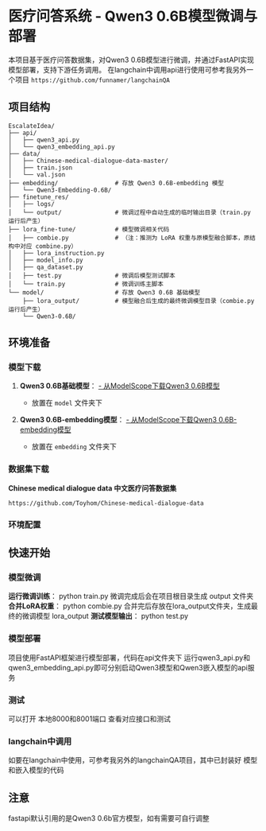 # 医疗问答系统 - Qwen3 0.6B模型微调与部署

本项目基于医疗问答数据集，对Qwen3 0.6B模型进行微调，并通过FastAPI实现模型部署，支持下游任务调用。
在langchain中调用api进行使用可参考我另外一个项目 `https://github.com/funnamer/langchainQA`

## 项目结构
```
EscalateIdea/
├── api/
│   ├── qwen3_api.py
│   └── qwen3_embedding_api.py
├── data/
│   ├── Chinese-medical-dialogue-data-master/
│   ├── train.json
│   └── val.json
├── embedding/                # 存放 Qwen3 0.6B-embedding 模型
│   └── Qwen3-Embedding-0.6B/
├── finetune_res/
│   ├── logs/
│   └── output/               # 微调过程中自动生成的临时输出目录（train.py 运行后产生）
├── lora_fine-tune/           # 模型微调相关代码
│   ├── combie.py             # （注：推测为 LoRA 权重与原模型融合脚本，原结构中对应 combine.py）
│   ├── lora_instruction.py
│   ├── model_info.py
│   ├── qa_dataset.py
│   ├── test.py               # 微调后模型测试脚本
│   └── train.py              # 微调训练主脚本
└── model/                    # 存放 Qwen3 0.6B 基础模型
    ├── lora_output/          # 模型融合后生成的最终微调模型目录（combie.py 运行后产生）
    └── Qwen3-0.6B/
```

## 环境准备

### 模型下载

1. **Qwen3 0.6B基础模型**：
   [- 从ModelScope下载Qwen3 0.6B模型](https://www.modelscope.cn/models/Qwen/Qwen3-0.6B)
   - 放置在 `model` 文件夹下

2. **Qwen3 0.6B-embedding模型**：
   [- 从ModelScope下载Qwen3 0.6B-embedding模型](https://www.modelscope.cn/models/Qwen/Qwen3-Embedding-0.6B)
   - 放置在 `embedding` 文件夹下

### 数据集下载
**Chinese medical dialogue data 中文医疗问答数据集**

```https://github.com/Toyhom/Chinese-medical-dialogue-data```
### 环境配置

## 快速开始

### 模型微调

**运行微调训练**：
    python train.py
微调完成后会在项目根目录生成 output 文件夹
**合并LoRA权重**：
    python combie.py
合并完后存放在lora_output文件夹，生成最终的微调模型 lora_output
**测试模型输出**：
    python test.py

### 模型部署
项目使用FastAPI框架进行模型部署，代码在api文件夹下
运行qwen3_api.py和qwen3_embedding_api.py即可分别启动Qwen3模型和Qwen3嵌入模型的api服务


### 测试
可以打开 本地8000和8001端口 查看对应接口和测试

### langchain中调用
如要在langchain中使用，可参考我另外的langchainQA项目，其中已封装好 模型和嵌入模型的代码

## 注意
fastapi默认引用的是Qwen3 0.6b官方模型，如有需要可自行调整
